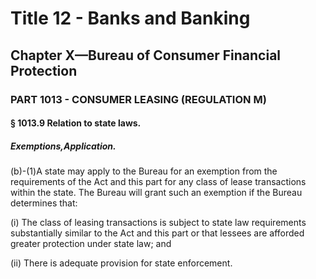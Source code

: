 
# Title 12 - Banks and Banking
## Chapter X—Bureau of Consumer Financial Protection
### PART 1013 - CONSUMER LEASING (REGULATION M)
#### § 1013.9 Relation to state laws.
##### Exemptions,Application.

(b)-(1)A state may apply to the Bureau for an exemption from the requirements of the Act and this part for any class of lease transactions within the state. The Bureau will grant such an exemption if the Bureau determines that:

(i) The class of leasing transactions is subject to state law requirements substantially similar to the Act and this part or that lessees are afforded greater protection under state law; and

(ii) There is adequate provision for state enforcement.
